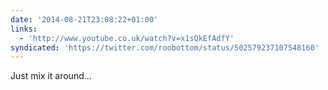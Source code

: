 ```yaml
---
date: '2014-08-21T23:08:22+01:00'
links:
  - 'http://www.youtube.co.uk/watch?v=x1sQkEfAdfY'
syndicated: 'https://twitter.com/roobottom/status/502579237107548160'
---
```

Just mix it around... 
